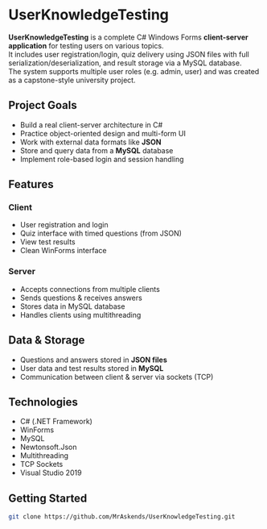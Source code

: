 # UserKnowledgeTesting
**UserKnowledgeTesting** is a complete C# Windows Forms **client-server application** for testing users on various topics.  
It includes user registration/login, quiz delivery using JSON files with full serialization/deserialization, and result storage via a MySQL database.  
The system supports multiple user roles (e.g. admin, user) and was created as a capstone-style university project.

## Project Goals
- Build a real client-server architecture in C#
- Practice object-oriented design and multi-form UI
- Work with external data formats like **JSON**
- Store and query data from a **MySQL** database
- Implement role-based login and session handling

## Features

### Client
- User registration and login
- Quiz interface with timed questions (from JSON)
- View test results
- Clean WinForms interface

### Server
- Accepts connections from multiple clients
- Sends questions & receives answers
- Stores data in MySQL database
- Handles clients using multithreading

## Data & Storage
- Questions and answers stored in **JSON files**
- User data and test results stored in **MySQL**
- Communication between client & server via sockets (TCP)

## Technologies
- C# (.NET Framework)
- WinForms
- MySQL
- Newtonsoft.Json
- Multithreading
- TCP Sockets
- Visual Studio 2019

## Getting Started

```bash
git clone https://github.com/MrAskends/UserKnowledgeTesting.git
```
